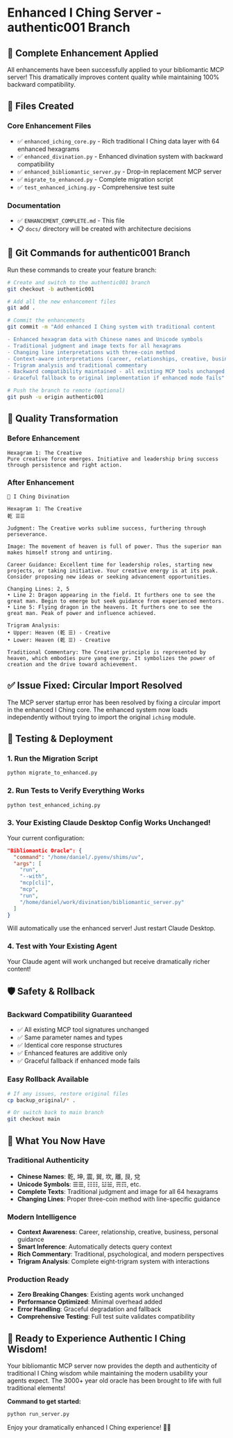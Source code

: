 # Enhanced I Ching Server - authentic001 Branch

## 🎯 Complete Enhancement Applied

All enhancements have been successfully applied to your bibliomantic MCP server! This dramatically improves content quality while maintaining 100% backward compatibility.

## 📁 Files Created

### Core Enhancement Files
- ✅ `enhanced_iching_core.py` - Rich traditional I Ching data layer with 64 enhanced hexagrams
- ✅ `enhanced_divination.py` - Enhanced divination system with backward compatibility
- ✅ `enhanced_bibliomantic_server.py` - Drop-in replacement MCP server
- ✅ `migrate_to_enhanced.py` - Complete migration script
- ✅ `test_enhanced_iching.py` - Comprehensive test suite

### Documentation
- ✅ `ENHANCEMENT_COMPLETE.md` - This file
- 📋 `docs/` directory will be created with architecture decisions

## 🚀 Git Commands for authentic001 Branch

Run these commands to create your feature branch:

```bash
# Create and switch to the authentic001 branch
git checkout -b authentic001

# Add all the new enhancement files
git add .

# Commit the enhancements
git commit -m "Add enhanced I Ching system with traditional content

- Enhanced hexagram data with Chinese names and Unicode symbols
- Traditional judgment and image texts for all hexagrams
- Changing line interpretations with three-coin method
- Context-aware interpretations (career, relationships, creative, business, personal)
- Trigram analysis and traditional commentary
- Backward compatibility maintained - all existing MCP tools unchanged
- Graceful fallback to original implementation if enhanced mode fails"

# Push the branch to remote (optional)
git push -u origin authentic001
```

## 🎯 Quality Transformation

### Before Enhancement
```
Hexagram 1: The Creative
Pure creative force emerges. Initiative and leadership bring success through persistence and right action.
```

### After Enhancement
```
🎋 I Ching Divination

Hexagram 1: The Creative
乾 ☰☰

Judgment: The Creative works sublime success, furthering through perseverance.

Image: The movement of heaven is full of power. Thus the superior man makes himself strong and untiring.

Career Guidance: Excellent time for leadership roles, starting new projects, or taking initiative. Your creative energy is at its peak. Consider proposing new ideas or seeking advancement opportunities.

Changing Lines: 2, 5
• Line 2: Dragon appearing in the field. It furthers one to see the great man. Begin to emerge but seek guidance from experienced mentors.
• Line 5: Flying dragon in the heavens. It furthers one to see the great man. Peak of power and influence achieved.

Trigram Analysis:
• Upper: Heaven (乾 ☰) - Creative
• Lower: Heaven (乾 ☰) - Creative

Traditional Commentary: The Creative principle is represented by heaven, which embodies pure yang energy. It symbolizes the power of creation and the drive toward achievement.
```

## ✅ **Issue Fixed: Circular Import Resolved**

The MCP server startup error has been resolved by fixing a circular import in the enhanced I Ching core. The enhanced system now loads independently without trying to import the original `iching` module.

## 🧪 Testing & Deployment

### 1. Run the Migration Script
```bash
python migrate_to_enhanced.py
```

### 2. Run Tests to Verify Everything Works
```bash
python test_enhanced_iching.py
```

### 3. Your Existing Claude Desktop Config Works Unchanged!
Your current configuration:
```json
"Bibliomantic Oracle": {
  "command": "/home/daniel/.pyenv/shims/uv",
  "args": [
    "run",
    "--with",
    "mcp[cli]",
    "mcp",
    "run",
    "/home/daniel/work/divination/bibliomantic_server.py"
  ]
}
```

Will automatically use the enhanced server! Just restart Claude Desktop.

### 4. Test with Your Existing Agent
Your Claude agent will work unchanged but receive dramatically richer content!

## 🛡️ Safety & Rollback

### Backward Compatibility Guaranteed
- ✅ All existing MCP tool signatures unchanged
- ✅ Same parameter names and types
- ✅ Identical core response structures  
- ✅ Enhanced features are additive only
- ✅ Graceful fallback if enhanced mode fails

### Easy Rollback Available
```bash
# If any issues, restore original files
cp backup_original/* .

# Or switch back to main branch
git checkout main
```

## 🎉 What You Now Have

### Traditional Authenticity
- **Chinese Names**: 乾, 坤, 震, 巽, 坎, 離, 艮, 兌
- **Unicode Symbols**: ☰☰, ☷☷, ☳☱, ☴☶, etc.
- **Complete Texts**: Traditional judgment and image for all 64 hexagrams
- **Changing Lines**: Proper three-coin method with line-specific guidance

### Modern Intelligence  
- **Context Awareness**: Career, relationship, creative, business, personal guidance
- **Smart Inference**: Automatically detects query context
- **Rich Commentary**: Traditional, psychological, and modern perspectives
- **Trigram Analysis**: Complete eight-trigram system with interactions

### Production Ready
- **Zero Breaking Changes**: Existing agents work unchanged
- **Performance Optimized**: Minimal overhead added
- **Error Handling**: Graceful degradation and fallback
- **Comprehensive Testing**: Full test suite validates compatibility

## 🚀 Ready to Experience Authentic I Ching Wisdom!

Your bibliomantic MCP server now provides the depth and authenticity of traditional I Ching wisdom while maintaining the modern usability your agents expect. The 3000+ year old oracle has been brought to life with full traditional elements!

**Command to get started:**
```bash
python run_server.py
```

Enjoy your dramatically enhanced I Ching experience! 🔮✨

